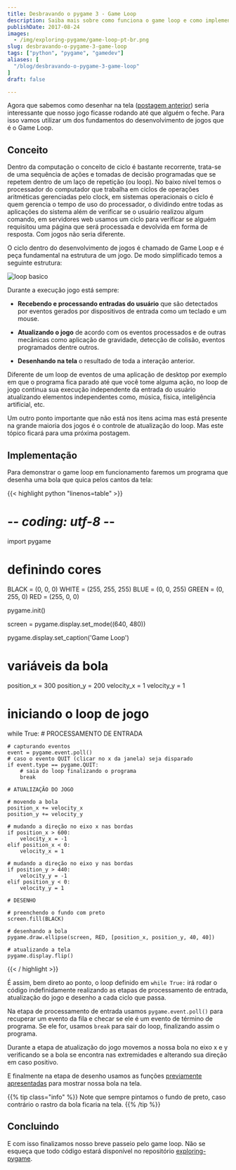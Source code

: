 ```yaml
---
title: Desbravando o pygame 3 - Game Loop
description: Saiba mais sobre como funciona o game loop e como implementa-lo no pygame
publishDate: 2017-08-24
images:
  - /img/exploring-pygame/game-loop-pt-br.png
slug: desbravando-o-pygame-3-game-loop
tags: ["python", "pygame", "gamedev"]
aliases: [
  "/blog/desbravando-o-pygame-3-game-loop"
]
draft: false

---
```


Agora que sabemos como desenhar na tela ([postagem anterior](/pt-br/blog/desbravando-o-pygame-2-desenhando-na-tela/)) seria interessante que nosso jogo ficasse rodando até que alguém o feche. Para isso vamos utilizar um dos fundamentos do desenvolvimento de jogos que é o Game Loop.

## Conceito

Dentro da computação o conceito de ciclo é bastante recorrente, trata-se de uma sequência de ações e tomadas de decisão programadas que se repetem dentro de um laço de repetição (ou loop). No baixo nível temos o processador do computador que trabalha em ciclos de operações aritméticas gerenciadas pelo clock, em sistemas operacionais o ciclo é quem gerencia o tempo de uso do processador, o dividindo entre todas as aplicações do sistema além de verificar se o usuário realizou algum comando, em servidores web usamos um ciclo para verificar se alguém requisitou uma página que será processada e devolvida em forma de resposta. Com jogos não seria diferente.

O ciclo dentro do desenvolvimento de jogos é chamado de Game Loop e é peça fundamental na estrutura de um jogo. De modo simplificado temos a seguinte estrutura:

![loop basico](/img/exploring-pygame/game-loop-pt-br.png)

Durante a execução jogo está sempre:

- **Recebendo e processando entradas do usuário** que são detectados por eventos gerados por dispositivos de entrada como um teclado e um mouse.

- **Atualizando o jogo** de acordo com os eventos processados e de outras mecânicas como aplicação de gravidade, detecção de colisão, eventos programados dentre outros.

- **Desenhando na tela** o resultado de toda a interação anterior.

Diferente de um loop de eventos de uma aplicação de desktop por exemplo em que o programa fica parado até que você tome alguma ação, no loop de jogo continua sua execução independente da entrada do usuário atualizando elementos independentes como, música, física, inteligência artificial, etc.

Um outro ponto importante que não está nos itens acima mas está presente na grande maioria dos jogos é o controle de atualização do loop. Mas este tópico ficará para uma próxima postagem.

## Implementação

Para demonstrar o game loop em funcionamento faremos um programa que desenha uma bola que quica pelos cantos da tela:

{{< highlight python "linenos=table" >}}
# -*- coding: utf-8 -*-

import pygame

# definindo cores
BLACK = (0, 0, 0)
WHITE = (255, 255, 255)
BLUE = (0, 0, 255)
GREEN = (0, 255, 0)
RED = (255, 0, 0)

pygame.init()

screen = pygame.display.set_mode((640, 480))

pygame.display.set_caption('Game Loop')

# variáveis da bola
position_x = 300
position_y = 200
velocity_x = 1
velocity_y = 1

# iniciando o loop de jogo
while True:
    # PROCESSAMENTO DE ENTRADA

    # capturando eventos
    event = pygame.event.poll()
    # caso o evento QUIT (clicar no x da janela) seja disparado
    if event.type == pygame.QUIT:
        # saia do loop finalizando o programa
        break

    # ATUALIZAÇÃO DO JOGO

    # movendo a bola
    position_x += velocity_x
    position_y += velocity_y

    # mudando a direção no eixo x nas bordas
    if position_x > 600:
        velocity_x = -1
    elif position_x < 0:
        velocity_x = 1

    # mudando a direção no eixo y nas bordas
    if position_y > 440:
        velocity_y = -1
    elif position_y < 0:
        velocity_y = 1

    # DESENHO

    # preenchendo o fundo com preto
    screen.fill(BLACK)

    # desenhando a bola
    pygame.draw.ellipse(screen, RED, [position_x, position_y, 40, 40])

    # atualizando a tela
    pygame.display.flip()
{{< / highlight >}}

É assim, bem direto ao ponto, o loop definido em `while True:` irá rodar o código indefinidamente realizando as etapas de processamento de entrada, atualização do jogo e desenho a cada ciclo que passa.

Na etapa de processamento de entrada usamos `pygame.event.poll()` para recuperar um evento da fila e checar se ele é um evento de término de programa. Se ele for, usamos `break` para sair do loop, finalizando assim o programa.

Durante a etapa de atualização do jogo movemos a nossa bola no eixo x e y verificando se a bola se encontra nas extremidades e alterando sua direção em caso positivo.

E finalmente na etapa de desenho usamos as funções [previamente apresentadas](/pt-br/blog/desbravando-o-pygame-2-desenhando-na-tela/) para mostrar nossa bola na tela.

{{% tip class="info" %}}
Note que sempre pintamos o fundo de preto, caso contrário o rastro da bola ficaria na tela.
{{% /tip %}}

## Concluindo

E com isso finalizamos nosso breve passeio pelo game loop. Não se esqueça que todo código estará disponível no repositório [exploring-pygame](https://github.com/humrochagf/exploring-pygame/tree/master/03-game-loop).
